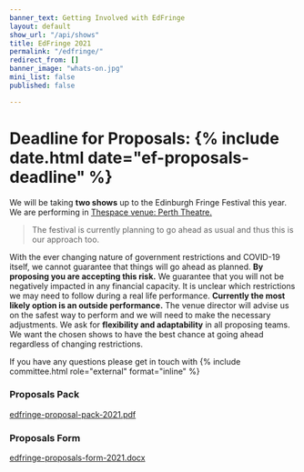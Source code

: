 ```yaml
---
banner_text: Getting Involved with EdFringe
layout: default
show_url: "/api/shows"
title: EdFringe 2021
permalink: "/edfringe/"
redirect_from: []
banner_image: "whats-on.jpg"
mini_list: false
published: false

---
```

# Deadline for Proposals: {% include date.html date="ef-proposals-deadline" %}

We will be taking **two shows** up to the Edinburgh Fringe Festival this year. We are performing in [Thespace venue: Perth Theatre.](https://www.thespaceuk.com/venue-specifications/thespace-on-north-bridge-perth/ "TheSpace venue: Perth Theatre")

> The festival is currently planning to go ahead as usual and thus this is our approach too. 

With the ever changing nature of government restrictions and COVID-19 itself, we cannot guarantee that things will go ahead as planned. **By proposing you are accepting this risk.** We guarantee that you will not be negatively impacted in any financial capacity. It is unclear which restrictions we may need to follow during a real life performance. **Currently the most likely option is an outside performance.** The venue director will advise us on the safest way to perform and we will need to make the necessary adjustments. We ask for **flexibility and adaptability** in all proposing teams. We want the chosen shows to have the best chance at going ahead regardless of changing restrictions.

If you have any questions please get in touch with {% include committee.html role="external" format="inline" %}

### Proposals Pack

[edfringe-proposal-pack-2021.pdf](/static/edfringe-proposal-pack-2021.pdf "edfringe-proposal-pack-2021.pdf")

### Proposals Form

[edfringe-proposals-form-2021.docx](/static/edfringe-proposals-form-2021.docx "edfringe-proposals-form-2021.docx")

